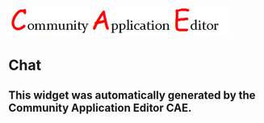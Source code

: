 ![CAE](https://github.com/CAE-Dev/frontendComponent-Chat/blob/gh-pages/img/logo.png)  

Chat
===================


This widget was automatically generated by the Community Application Editor CAE.  
---------------
